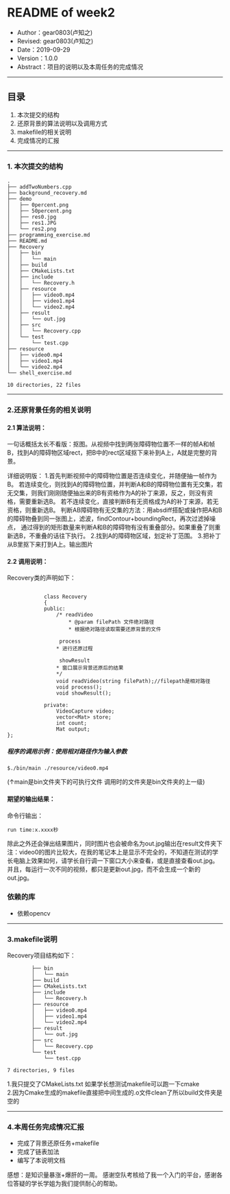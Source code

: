 # README of week2
- Author：gear0803(卢知之)
- Revised: gear0803(卢知之)
- Date：2019-09-29
- Version：1.0.0
- Abstract：项目的说明以及本周任务的完成情况

---

## 目录
 1. 本次提交的结构
 2. 还原背景的算法说明以及调用方式
 3. makefile的相关说明
 4. 完成情况的汇报
 
----
### 1. 本次提交的结构
```
.
├── addTwoNumbers.cpp
├── background_recovery.md
├── demo
│   ├── 0percent.png
│   ├── 50percent.png
│   ├── res0.jpg
│   ├── res1.JPG
│   └── res2.png
├── programming_exercise.md
├── README.md
├── Recovery
│   ├── bin
│   │   └── main
│   ├── build
│   ├── CMakeLists.txt
│   ├── include
│   │   └── Recovery.h
│   ├── resource
│   │   ├── video0.mp4
│   │   ├── video1.mp4
│   │   └── video2.mp4
│   ├── result
│   │   └── out.jpg
│   ├── src
│   │   └── Recovery.cpp
│   └── test
│       └── test.cpp
├── resource
│   ├── video0.mp4
│   ├── video1.mp4
│   └── video2.mp4
└── shell_exercise.md

10 directories, 22 files

```
----

### 2.还原背景任务的相关说明
#### 2.1 算法说明：
一句话概括太长不看版：抠图。从视频中找到两张障碍物位置不一样的帧A和帧B，找到A的障碍物区域rect，把B中的rect区域抠下来补到A上，A就是完整的背景。
 
详细说明版：
1.首先判断视频中的障碍物位置是否连续变化，并随便抽一帧作为B。
若连续变化，则找到A的障碍物位置，并判断A和B的障碍物位置有无交集，若无交集，则我们刚刚随便抽出来的B有资格作为A的补丁来源，反之，则没有资格，需要重新选B。
若不连续变化，直接判断B有无资格成为A的补丁来源，若无资格，则重新选B。
判断AB障碍物有无交集的方法：用absdiff搭配或操作把A和B的障碍物叠到同一张图上，滤波，findContour+boundingRect，再次过滤掉噪点， 通过得到的矩形数量来判断A和B的障碍物有没有重叠部分。如果重叠了则重新选B，不重叠的话往下执行。
2.找到A的障碍物区域，划定补丁范围。
3.把补丁从B里抠下来打到A上。输出图片
     

#### 2.2 调用说明：
Recovery类的声明如下： 
```

            class Recovery
            {
            public:
            	/* readVideo
            		* @param filePath 文件绝对路径
            		* 根据绝对路径读取需要还原背景的文件
     
            	 process
            	* 进行还原过程

            	 showResult
            	* 窗口展示背景还原后的结果
            	*/
            	void readVideo(string filePath);//filepath是相对路径
            	void process();
            	void showResult();
            
            private:
            	VideoCapture video;
            	vector<Mat> store;
            	int count;
            	Mat output;
};
```
##### 程序的调用示例：使用**相对路径**作为输入参数
```
$./bin/main ./resource/video0.mp4
```
(↑main是bin文件夹下的可执行文件 调用时的文件夹是bin文件夹的上一级)
#### 期望的输出结果：
命令行输出：
```
run time:x.xxxx秒  
```

除此之外还会弹出结果图片，同时图片也会被命名为out.jpg输出在result文件夹下
注：video0的图片比较大，在我的笔记本上是显示不完全的，不知道在测试的学长电脑上效果如何，请学长自行调一下窗口大小来查看，或是直接查看out.jpg。并且，每运行一次不同的视频，都只是更新out.jpg，而不会生成一个新的out.jpg。

### 依赖的库
- 依赖opencv 


----
### 3.makefile说明
Recovery项目结构如下：
```        
        ├── bin
        │   └── main
        ├── build
        ├── CMakeLists.txt
        ├── include
        │   └── Recovery.h
        ├── resource
        │   ├── video0.mp4
        │   ├── video1.mp4
        │   └── video2.mp4
        ├── result
        │   └── out.jpg
        ├── src
        │   └── Recovery.cpp
        └── test
            └── test.cpp

7 directories, 9 files
```
1.我只提交了CMakeLists.txt  如果学长想测试makefile可以跑一下cmake  
2.因为Cmake生成的makefile直接把中间生成的.o文件clean了所以build文件夹是空的

----
### 4.本周任务完成情况汇报

 - 完成了背景还原任务+makefile
 - 完成了链表加法
 - 编写了本说明文档

感想：是知识量暴涨+爆肝的一周。
感谢空队考核给了我一个入门的平台，感谢各位答疑的学长学姐为我们提供耐心的帮助。


